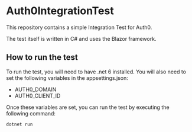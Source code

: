 ﻿# Auth0IntegrationTest

This repository contains a simple Integration Test for Auth0.

The test itself is written in C# and uses the Blazor framework.

## How to run the test

To run the test, you will need to have .net 6 installed. You will also need to set the following variables in the appsettings.json:

- AUTH0_DOMAIN
- AUTH0_CLIENT_ID

Once these variables are set, you can run the test by executing the following command:

```
dotnet run
```